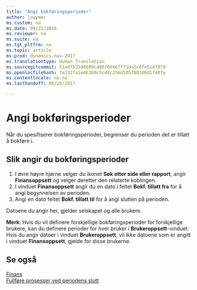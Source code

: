 ```yaml
---
title: "Angi bokføringsperioder"
author: jswymer
ms.custom: na
ms.date: 09/22/2016
ms.reviewer: na
ms.suite: na
ms.tgt_pltfrm: na
ms.topic: article
ms-prod: dynamics-nav-2017
ms.translationtype: Human Translation
ms.sourcegitcommit: 51adfb3588099c496f0946ff71da5c6fe518f070
ms.openlocfilehash: 7a332fa1e463b0c5c44c256d5d57803d6d1f48fe
ms.contentlocale: nb-no
ms.lasthandoff: 06/26/2017

---
```


# <a name="how-to-specify-posting-periods"></a>Angi bokføringsperioder
Når du spesifiserer bokføringsperioder, begrenser du perioden det er tillatt å bokføre i.

## <a name="to-specify-posting-periods"></a>Slik angir du bokføringsperioder
1. I øvre høyre hjørne velger du ikonet **Søk etter side eller rapport**, angir **Finansoppsett** og velger deretter den relaterte koblingen.
2. I vinduet **Finansoppsett** angir du en dato i feltet **Bokf. tillatt fra** for å angi begynnelsen av perioden.
3. Angi en dato feltet **Bokf. tillatt til** for å angi slutten på perioden.

Datoene du angir her, gjelder selskapet og alle brukere.

**Merk**: Hvis du vil definere forskjellige bokføringsperioder for forskjellige brukere, kan du definere perioder for hver bruker i **Brukeroppsett**-vinduet. Hvis du angir datoer i vinduet **Brukeroppsett**, vil ikke datoene som er angitt i vinduet **Finansoppsett**, gjelde for disse brukerne.


## <a name="see-also"></a>Se også
[Finans](finance-setup.md)  
[Fullføre prosesser ved periodens slutt](year-how-complete-period-end-processes.md)


